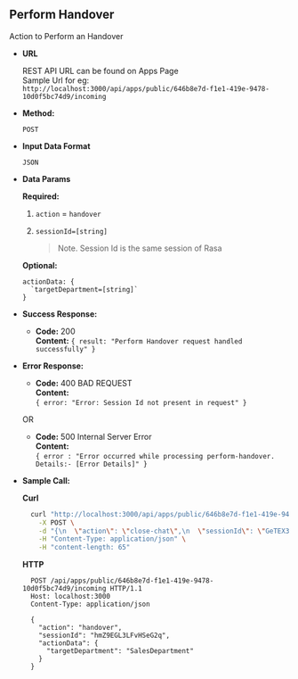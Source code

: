 **Perform Handover**
----
  Action to Perform an Handover

* **URL**

    REST API URL can be found on Apps Page <br />
    Sample Url for eg: <br /> `http://localhost:3000/api/apps/public/646b8e7d-f1e1-419e-9478-10d0f5bc74d9/incoming`

* **Method:**

  `POST`
  
*  **Input Data Format**

    `JSON`

* **Data Params**

  **Required:**
 
   1. `action` = `handover`  <br/>
 
   2. `sessionId=[string]`
      > Note. Session Id is the same session of Rasa

   **Optional:**

    ```
    actionData: {
      `targetDepartment=[string]`
    }
    ```


* **Success Response:**

  * **Code:** 200 <br />
    **Content:** `{ result: "Perform Handover request handled successfully" }`
 
* **Error Response:**

  * **Code:** 400 BAD REQUEST <br />
    **Content:** <br/>
    `{
        error: "Error: Session Id not present in request"
    }`

  OR

  * **Code:** 500 Internal Server Error <br />
    **Content:** <br />
    `{ error : "Error occurred while processing perform-handover. Details:- [Error Details]" }`

* **Sample Call:**

    **Curl**
    ```bash
      curl "http://localhost:3000/api/apps/public/646b8e7d-f1e1-419e-9478-10d0f5bc74d9/incoming" \
        -X POST \
        -d "{\n  \"action\": \"close-chat\",\n  \"sessionId\": \"GeTEX3iLYpByZWSze\",\n  \"actionData\": {\n    \"targetDepartment\": \"SalesDepartment\"\n  }\n}" \
        -H "Content-Type: application/json" \
        -H "content-length: 65"  
    ```
    **HTTP**

  ```HTTP
    POST /api/apps/public/646b8e7d-f1e1-419e-9478-10d0f5bc74d9/incoming HTTP/1.1
    Host: localhost:3000
    Content-Type: application/json

    {
      "action": "handover",
      "sessionId": "hmZ9EGL3LFvHSeG2q",
      "actionData": {
        "targetDepartment": "SalesDepartment"
      }
    }
  ```
